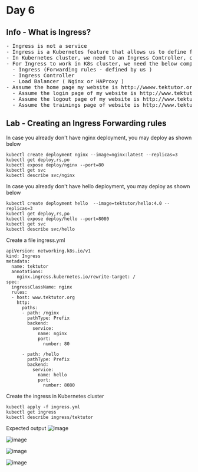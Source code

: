 # Day 6

## Info - What is Ingress?
<pre>
- Ingress is not a service
- Ingress is a Kubernetes feature that allows us to define forwarding rules
- In Kubernetes cluster, we need to an Ingress Controller, can be Nginx Ingress Controller or HAProxy Ingress Controller
- For Ingress to work in K8s cluster, we need the below components in K8s cluster
  - Ingress (Forwarding rules - defined by us )
  - Ingress Controller
  - Load Balancer ( Nginx or HAProxy )
- Assume the home page my website is http://wwww.tektutor.org
  - Assume the login page of my website is http://www.tektutor.org/login
  - Assume the logout page of my website is http://www.tektutor.org/logout
  - Assume the trainings page of website is http://www.tektutor.org/trainings
</pre>

## Lab - Creating an Ingress Forwarding rules
In case you already don't have nginx deployment, you may deploy as shown below
```
kubectl create deployment nginx --image=nginx:latest --replicas=3
kubectl get deploy,rs,po
kubectl expose deploy/nginx --port=80
kubectl get svc
kubectl describe svc/nginx
```

In case you already don't have hello deployment, you may deploy as shown below
```
kubectl create deployment hello  --image=tektutor/hello:4.0 --replicas=3
kubectl get deploy,rs,po
kubectl expose deploy/hello --port=8080
kubectl get svc
kubectl describe svc/hello
```

Create a file ingress.yml
```
apiVersion: networking.k8s.io/v1
kind: Ingress
metadata:
  name: tektutor
  annotations:
    nginx.ingress.kubernetes.io/rewrite-target: /
spec:
  ingressClassName: nginx
  rules:
  - host: www.tektutor.org
    http:
      paths:
      - path: /nginx
        pathType: Prefix
        backend:
          service:
            name: nginx
            port:
              number: 80

      - path: /hello
        pathType: Prefix
        backend:
          service:
            name: hello 
            port:
              number: 8080
```

Create the ingress in Kubernetes cluster
```
kubectl apply -f ingress.yml
kubectl get ingress
kubectl describe ingress/tektutor
```

Expected output
![image](https://github.com/tektutor/devops-malaysia-2024/assets/12674043/ff73a367-645a-4171-873a-a6eb9036b5b9)

![image](https://github.com/tektutor/devops-malaysia-2024/assets/12674043/ccb75211-93a2-4699-86bc-ed139f6b6575)

![image](https://github.com/tektutor/devops-malaysia-2024/assets/12674043/41b396b9-0d77-4632-8c4e-a25e4e383008)

![image](https://github.com/tektutor/devops-malaysia-2024/assets/12674043/46d8a2aa-9058-4544-b297-ad2214734c87)

